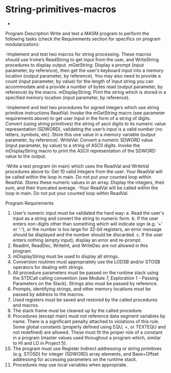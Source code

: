 # String-primitives-macros
-
Program Description
Write and test a MASM program to perform the following tasks (check the Requirements section for specifics on program modularization):

-Implement and test two macros for string processing. These macros should use Irvine’s ReadString to get input from the user, and WriteString procedures to display output.
  mGetString:  Display a prompt (input parameter, by reference), then get the user’s keyboard input into a memory location (output parameter, by reference). You may also need to provide a count (input        parameter, by value) for the length of input string you can accommodate and a provide a number of bytes read (output parameter, by reference) by the macro.
  mDisplayString:  Print the string which is stored in a specified memory location (input parameter, by reference).

-Implement and test two procedures for signed integers which use string primitive instructions
  ReadVal: 
    Invoke the mGetString macro (see parameter requirements above) to get user input in the form of a string of digits.
    Convert (using string primitives) the string of ascii digits to its numeric value representation (SDWORD), validating the user’s input is a valid number (no letters, symbols, etc).
    Store this one value in a memory variable (output parameter, by reference).
  WriteVal: 
    Convert a numeric SDWORD value (input parameter, by value) to a string of ASCII digits.
    Invoke the mDisplayString macro to print the ASCII representation of the SDWORD value to the output.

-Write a test program (in main) which uses the ReadVal and WriteVal procedures above to:
  Get 10 valid integers from the user. Your ReadVal will be called within the loop in main. Do not put your counted loop within ReadVal.
  Stores these numeric values in an array.
  Display the integers, their sum, and their truncated average.
-Your ReadVal will be called within the loop in main. Do not put your counted loop within ReadVal.

Program Requirements
1. User’s numeric input must be validated the hard way:
  a. Read the user's input as a string and convert the string to numeric form.
  b. If the user enters non-digits other than something which will indicate sign (e.g. ‘+’ or ‘-‘), or the number is too large for 32-bit registers, an error message should be displayed and the number        should be discarded.
  c. If the user enters nothing (empty input), display an error and re-prompt.
2. ReadInt, ReadDec, WriteInt, and WriteDec are not allowed in this program.
3. mDisplayString must be used to display all strings.
4. Conversion routines must appropriately use the LODSB and/or STOSB operators for dealing with strings.
5. All procedure parameters must be passed on the runtime stack using the STDCall calling convention (see Module 7, Exploration 1 - Passing Parameters on the Stack). Strings also must be passed by          reference.
6. Prompts, identifying strings, and other memory locations must be passed by address to the macros.
7. Used registers must be saved and restored by the called procedures and macros.
8. The stack frame must be cleaned up by the called procedure.
9. Procedures (except main) must not reference data segment variables by name. There is a significant penalty attached to violations of this rule.  Some global constants (properly defined using EQU, =,     or TEXTEQU and not redefined) are allowed. These must fit the proper role of a constant in a program (master values used throughout a program which, similar to HI and LO in Project 5).
10. The program must use Register Indirect addressing or string primitives (e.g. STOSD) for integer (SDWORD) array elements, and Base+Offset addressing for accessing parameters on the runtime stack.
11. Procedures may use local variables when appropriate.

